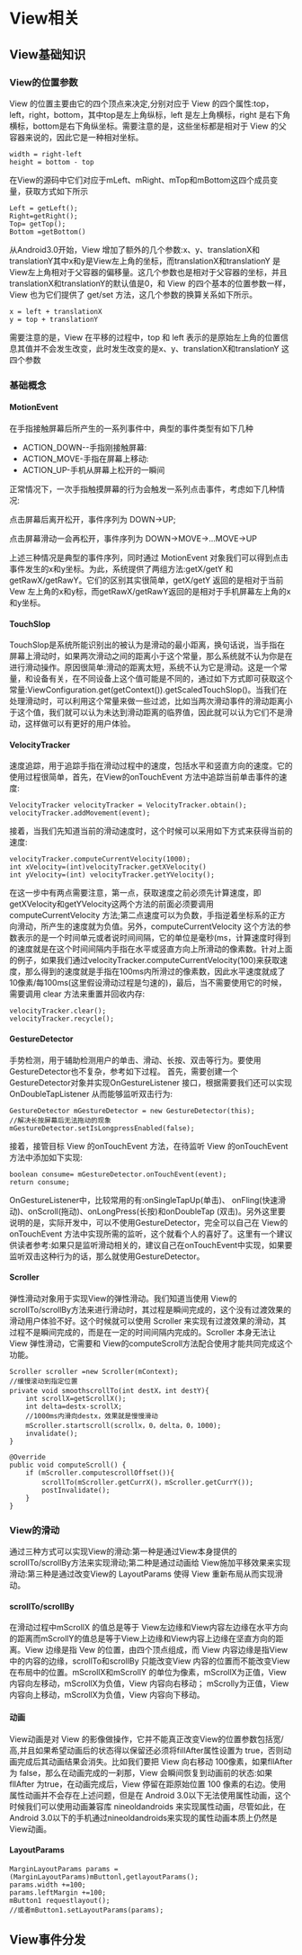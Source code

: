 # View相关

## View基础知识

### View的位置参数

View 的位置主要由它的四个顶点来决定,分别对应于 View 的四个属性:top，left，right，bottom，其中top是左上角纵标，left 是左上角横标，right 是右下角横标，bottom是右下角纵坐标。需要注意的是，这些坐标都是相对于 View 的父容器来说的，因此它是一种相对坐标。

    width = right-left
    height = bottom - top

在View的源码中它们对应于mLeft、mRight、mTop和mBottom这四个成员变量，获取方式如下所示

    Left = getLeft();
    Right=getRight();
    Top= getTop();
    Bottom =getBottom()

从Android3.0开始，View 增加了额外的几个参数:x、y、translationX和translationY其中x和y是View左上角的坐标，而translationX和translationY 是 View左上角相对于父容器的偏移量。这几个参数也是相对于父容器的坐标，并且translationX和translationY的默认值是0，和 View 的四个基本的位置参数一样，View 也为它们提供了 get/set 方法，这几个参数的换算关系如下所示。

    x = left + translationX
    y = top + translationY

需要注意的是，View 在平移的过程中，top 和 left 表示的是原始左上角的位置信息其值并不会发生改变，此时发生改变的是x、y、translationX和translationY 这四个参数

### 基础概念

#### MotionEvent

在手指接触屏幕后所产生的一系列事件中，典型的事件类型有如下几种

- ACTION_DOWN--手指刚接触屏幕:
- ACTION_MOVE-手指在屏幕上移动:
- ACTION_UP-手机从屏幕上松开的一瞬间

正常情况下，一次手指触摸屏幕的行为会触发一系列点击事件，考虑如下几种情况:

点击屏幕后离开松开，事件序列为 DOWN->UP;

点击屏幕滑动一会再松开，事件序列为 DOWN->MOVE->...MOVE->UP

上述三种情况是典型的事件序列，同时通过 MotionEvent 对象我们可以得到点击事件发生的x和y坐标。为此，系统提供了两组方法:getX/getY 和getRawX/getRawY。它们的区别其实很简单，getX/getY 返回的是相对于当前 Vew 左上角的x和y标，而getRawX/getRawY返回的是相对于手机屏幕左上角的x和y坐标。

#### TouchSlop 
 
TouchSlop是系统所能识别出的被认为是滑动的最小距离，换句话说，当手指在屏幕上滑动时，如果两次滑动之间的距离小于这个常量，那么系统就不认为你是在进行滑动操作。原因很简单:滑动的距离太短，系统不认为它是滑动。这是一个常量，和设备有关，在不同设备上这个值可能是不同的，通过如下方式即可获取这个常量:ViewConfiguration.get(getContext()).getScaledTouchSlop()。当我们在处理滑动时，可以利用这个常量来做一些过滤，比如当两次滑动事件的滑动距离小于这个值，我们就可以认为未达到滑动距离的临界值，因此就可以认为它们不是滑动，这样做可以有更好的用户体验。

#### VelocityTracker

速度追踪，用于追踪手指在滑动过程中的速度，包括水平和竖直方向的速度。它的使用过程很简单，首先，在View的onTouchEvent 方法中追踪当前单击事件的速度:
    
    VelocityTracker velocityTracker = VelocityTracker.obtain();
    velocityTracker.addMovement(event);

接着，当我们先知道当前的滑动速度时，这个时候可以采用如下方式来获得当前的速度:

    velocityTracker.computeCurrentVelocity(1000);
    int xVelocity=(int)velocityTracker.getXVelocity()
    int yVelocity=(int) velocityTracker.getYVelocity();

在这一步中有两点需要注意，第一点，获取速度之前必须先计算速度，即getXVelocity和getYVelocity这两个方法的前面必须要调用computeCurrentVelocity 方法;第二点速度可以为负数，手指逆着坐标系的正方向滑动，所产生的速度就为负值。另外，computeCurrentVelocity 这个方法的参数表示的是一个时间单元或者说时间间隔，它的单位是毫秒(ms，计算速度时得到的速度就是在这个时间间隔内手指在水平或竖直方向上所滑动的像素数。针对上面的例子，如果我们通过velocityTracker.computeCurrentVelocity(100)来获取速度，那么得到的速度就是手指在100ms内所滑过的像素数，因此水平速度就成了 10像素/每100ms(这里假设滑动过程是匀速的)，最后，当不需要使用它的时候，需要调用 clear 方法来重置并回收内存:

    velocityTracker.clear();
    velocityTracker.recycle();



#### GestureDetector

手势检测，用于辅助检测用户的单击、滑动、长按、双击等行为。要使用 GestureDetector也不复杂，参考如下过程。
首先，需要创建一个GestureDetector对象并实现OnGestureListener 接口，根据需要我们还可以实现OnDoubleTapListener 从而能够监听双击行为:

    GestureDetector mGestureDetector = new GestureDetector(this);
	//解决长按屏幕后无法拖动的现象
    mGestureDetector.setIsLongpressEnabled(false);

接着，接管目标 View 的onTouchEvent 方法，在待监听 View 的onTouchEvent 方法中添加如下实现:

    boolean consume= mGestureDetector.onTouchEvent(event);
    return consume;

OnGestureListener中，比较常用的有:onSingleTapUp(单击)、 onFling(快速滑动)、onScroll(拖动)、onLongPress(长按)和onDoubleTap (双击)。另外这里要说明的是，实际开发中，可以不使用GestureDetector，完全可以自己在 View的onTouchEvent 方法中实现所需的监听，这个就看个人的喜好了。这里有一个建议供读者参考:如果只是监听滑动相关的，建议自己在onTouchEvent中实现，如果要监听双击这种行为的话，那么就使用GestureDetector。

#### Scroller

弹性滑动对象用于实现View的弹性滑动。我们知道当使用 View的scrollTo/scrollBy方法来进行滑动时，其过程是瞬间完成的，这个没有过渡效果的滑动用户体验不好。这个时候就可以使用 Scroller 来实现有过渡效果的滑动，其过程不是瞬间完成的，而是在一定的时间间隔内完成的。Scroller 本身无法让 View 弹性滑动，它需要和 View的computeScroll方法配合使用才能共同完成这个功能。

    Scroller scroller =new Scroller(mContext);
    //缓慢滚动到指定位置
    private void smoothscrollTo(int destX，int destY){
	    int scrollX=getScrollX();
	    int delta=destx-scrollX;
	    //1000ms内滑向destx，效果就是慢慢滑动
	    mScroller.startscroll(scrollx，0，delta，0，1000);
		invalidate();
	}

    @Override
    public void computeScroll() {
    	if (mScroller.computescrollOffset()){
			scrollTo(mScroller.getCurrX()，mScroller.getCurrY());
			postInvalidate(); 
		}
	}


### View的滑动

通过三种方式可以实现View的滑动:第一种是通过View本身提供的scrollTo/scrollBy方法来实现滑动;第二种是通过动画给 View施加平移效果来实现滑动:第三种是通过改变View的 LayoutParams 使得 View 重新布局从而实现滑动。

#### scrollTo/scrollBy

在滑动过程中mScrollX 的值总是等于 View左边缘和View内容左边缘在水平方向的距离而mScrollY的值总是等于View上边缘和View内容上边缘在坚直方向的距离。View 边缘是指 Vew 的位置，由四个顶点组成，而 View 内容边缘是指View中的内容的边缘，scrollTo和scrollBy 只能改变View 内容的位置而不能改变View在布局中的位置。mScrollX和mScrollY 的单位为像素，mScrollX为正值，View 内容向左移动，mScrollX为负值，View 内容向右移动；
mScrolly为正值，View 内容向上移动，mScrollX为负值，View 内容向下移动。

#### 动画

View动画是对 View 的影像做操作，它并不能真正改变View的位置参数包括宽/高,并且如果希望动画后的状态得以保留还必须将fillAfter属性设置为 true，否则动画完成后其动画结果会消失。比如我们要把 View 向右移动 100像素，如果fllAfter 为 false，那么在动画完成的一刹那，View 会瞬间恢复到动画前的状态:如果fllAfter 为true，在动画完成后，View 停留在距原始位置 100 像素的右边。使用属性动画并不会存在上述问题，但是在 Android 3.0以下无法使用属性动画，这个时候我们可以使用动画兼容库 nineoldandroids 来实现属性动画，尽管如此，在Android 3.0以下的手机通过nineoldandroids来实现的属性动画本质上仍然是View动画。

#### LayoutParams
    
    MarginLayoutParams params = (MarginLayoutParams)mButtonl,getlayoutParams();
    params.width +=100;
    params.leftMargin +=100;
    mButton1 requestlayout();
    //或者mButton1.setLayoutParams(params);

## View事件分发
